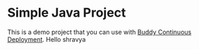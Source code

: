 # Simple Java Project
This is a demo project that you can use with [Buddy Continuous Deployment](https://buddy.works).
Hello shravya
